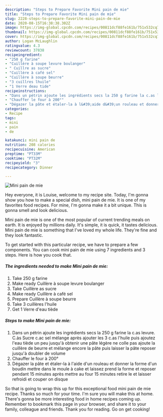 ```yaml
---
description: "Steps to Prepare Favorite Mini pain de mie"
title: "Steps to Prepare Favorite Mini pain de mie"
slug: 2228-steps-to-prepare-favorite-mini-pain-de-mie
date: 2020-08-15T16:38:38.302Z
image: https://img-global.cpcdn.com/recipes/00811dcf88fe161b/751x532cq70/mini-pain-de-mie-photo-principale-de-la-recette.jpg
thumbnail: https://img-global.cpcdn.com/recipes/00811dcf88fe161b/751x532cq70/mini-pain-de-mie-photo-principale-de-la-recette.jpg
cover: https://img-global.cpcdn.com/recipes/00811dcf88fe161b/751x532cq70/mini-pain-de-mie-photo-principale-de-la-recette.jpg
author: Logan McLaughlin
ratingvalue: 4.3
reviewcount: 37838
recipeingredient:
- "250 g farine"
- "Cuillère à soupe levure boulanger"
- " Cuillre as sucre"
- "Cuillère à café sel"
- "Cuillère à soupe beurre"
- "3 cuillres lhuile"
- "1 Verre deau tide"
recipeinstructions:
- "Dans un pétrin ajoute les ingrédients secs la 250 g farine la c.as levure. C.às Sucre c.ac sel mélange après ajouter les 3 c.as l&#39;huile puis ajoutez l&#39;eau tiède un peu jusqu&#39;à obtenir une pâte légère ne colle pas ajoute la cuillère de beurre et mélange encore la pâte puis laisser la pâte reposer jusqu&#39;à doubler de volume"
- "Chauffer le four à 200°"
- "Dégazer la pâte et étaler-la à l&#39;aide d&#39;un rouleau et donner la forme d&#39;un boudin mettre dans le moule à cake et laissez prend la forme et reposer pendant 15 minutes après mettre au four 15 minutes retire le et laisser refroidi et couper on disque"
categories:
- Recipe
tags:
- mini
- pain
- de

katakunci: mini pain de 
nutrition: 208 calories
recipecuisine: American
preptime: "PT33M"
cooktime: "PT32M"
recipeyield: "3"
recipecategory: Dinner

---
```



![Mini pain de mie](https://img-global.cpcdn.com/recipes/00811dcf88fe161b/751x532cq70/mini-pain-de-mie-photo-principale-de-la-recette.jpg)

Hey everyone, it is Louise, welcome to my recipe site. Today, I'm gonna show you how to make a special dish, mini pain de mie. It is one of my favorites food recipes. For mine, I'm gonna make it a bit unique. This is gonna smell and look delicious.

Mini pain de mie is one of the most popular of current trending meals on earth. It is enjoyed by millions daily. It's simple, it is quick, it tastes delicious. Mini pain de mie is something that I've loved my whole life. They're fine and they look fantastic.




To get started with this particular recipe, we have to prepare a few components. You can cook mini pain de mie using 7 ingredients and 3 steps. Here is how you cook that.

<!--inarticleads1-->

##### The ingredients needed to make Mini pain de mie:

1. Take 250 g farine
1. Make ready Cuillère à soupe levure boulanger
1. Take  Cuillère as sucre
1. Make ready Cuillère à café sel
1. Prepare Cuillère à soupe beurre
1. Take 3 cuillères l&#39;huile
1. Get 1 Verre d&#39;eau tiède




<!--inarticleads2-->

##### Steps to make Mini pain de mie:

1. Dans un pétrin ajoute les ingrédients secs la 250 g farine la c.as levure. C.às Sucre c.ac sel mélange après ajouter les 3 c.as l&#39;huile puis ajoutez l&#39;eau tiède un peu jusqu&#39;à obtenir une pâte légère ne colle pas ajoute la cuillère de beurre et mélange encore la pâte puis laisser la pâte reposer jusqu&#39;à doubler de volume
1. Chauffer le four à 200°
1. Dégazer la pâte et étaler-la à l&#39;aide d&#39;un rouleau et donner la forme d&#39;un boudin mettre dans le moule à cake et laissez prend la forme et reposer pendant 15 minutes après mettre au four 15 minutes retire le et laisser refroidi et couper on disque




So that is going to wrap this up for this exceptional food mini pain de mie recipe. Thanks so much for your time. I'm sure you will make this at home. There's gonna be more interesting food in home recipes coming up. Remember to bookmark this page in your browser, and share it to your family, colleague and friends. Thank you for reading. Go on get cooking!
